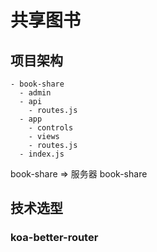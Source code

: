 # 共享图书

## 项目架构
```
- book-share
  - admin
  - api
    - routes.js
  - app
    - controls
    - views
    - routes.js
  - index.js
```

book-share => 服务器 book-share

## 技术选型
### koa-better-router
